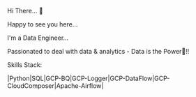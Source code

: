 Hi There... 👋

Happy to see you here...

I'm a Data Engineer...

Passionated to deal with data & analytics - Data is the Power💪!!

Skills Stack:

|Python|SQL|GCP-BQ|GCP-Logger|GCP-DataFlow|GCP-CloudComposer|Apache-Airflow|


<!--
### Hi there 👋


**pkrishna88/pkrishna88** is a ✨ _special_ ✨ repository because its `README.md` (this file) appears on your GitHub profile.

Here are some ideas to get you started:

- 🔭 I’m currently working on ...
- 🌱 I’m currently learning ...
- 👯 I’m looking to collaborate on ...
- 🤔 I’m looking for help with ...
- 💬 Ask me about ...
- 📫 How to reach me: ...
- 😄 Pronouns: ...
- ⚡ Fun fact: ...
-->
